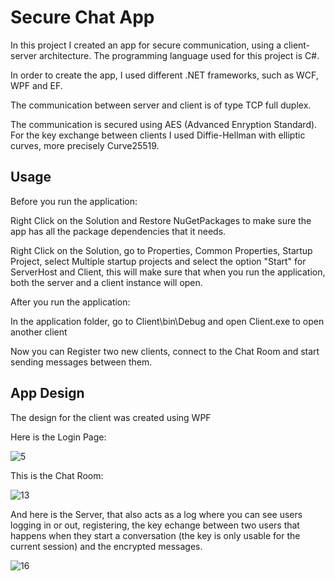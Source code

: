 # Secure Chat App

In this project I created an app for secure communication, using a client-server architecture. The programming language used for this project is C#.

In order to create the app, I used different .NET frameworks, such as WCF, WPF and EF.

The communication between server and client is of type TCP full duplex.

The communication is secured using AES (Advanced Enryption Standard). For the key exchange between clients I used Diffie-Hellman with elliptic curves, more precisely Curve25519.

## Usage

Before you run the application:

Right Click on the Solution and Restore NuGetPackages to make sure the app has all the package dependencies that it needs.

Right Click on the Solution, go to Properties, Common Properties, Startup Project, select Multiple startup projects and select the option "Start" for ServerHost and Client, this will make sure that when you run the application, both the server and a client instance will open.

After you run the application:

In the application folder, go to Client\bin\Debug and open Client.exe to open another client

Now you can Register two new clients, connect to the Chat Room and start sending messages between them.

## App Design

The design for the client was created using WPF

Here is the Login Page:

![5](https://user-images.githubusercontent.com/70022000/96606636-28c72680-1300-11eb-99dc-f49d4378f7fa.jpeg)

This is the Chat Room:

![13](https://user-images.githubusercontent.com/70022000/96606758-4c8a6c80-1300-11eb-8283-47e91fe812b6.jpeg)

And here is the Server, that also acts as a log where you can see users logging in or out, registering, the key echange between two users that happens when they start a conversation (the key is only usable for the current session) and the encrypted messages.

![16](https://user-images.githubusercontent.com/70022000/96606871-6af06800-1300-11eb-86c9-67f9ae5ac3b0.jpeg)

